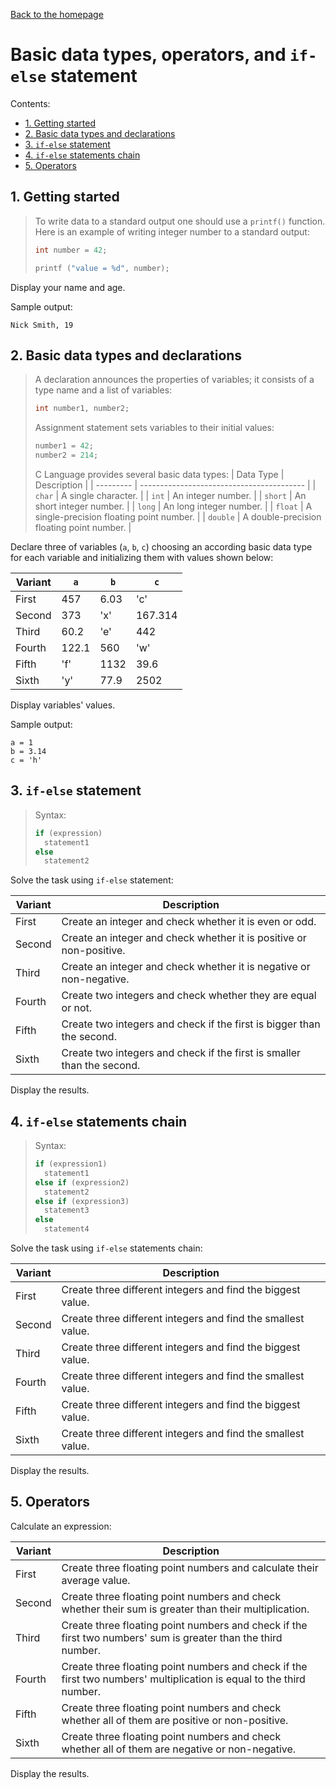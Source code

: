 [Back to the homepage](../README.md)

# Basic data types, operators, and `if-else` statement

Contents:
- [1. Getting started](#1-getting-started)
- [2. Basic data types and declarations](#2-basic-data-types-and-declarations)
- [3. `if-else` statement](#3-if-else-statement)
- [4. `if-else` statements chain](#4-if-else-statements-chain)
- [5. Operators](#5-operators)

## 1. Getting started

> To write data to a standard output one should use a `printf()` function. Here is an example of writing integer number to a standard output:
>
> ```c
> int number = 42;
>
> printf ("value = %d", number);
> ```

Display your name and age.

Sample output:

```
Nick Smith, 19
```

## 2. Basic data types and declarations

> A declaration announces the properties of variables; it consists of a type name and a list of variables:
>
> ```c
> int number1, number2;
> ```
>
> Assignment statement sets variables to their initial values:
>
> ```c
> number1 = 42;
> number2 = 214;
> ```
>
> C Language provides several basic data types:
> | Data Type | Description                               |
> | --------- | ----------------------------------------- |
> | `char`    | A single character.                       |
> | `int`     | An integer number.                        |
> | `short`   | An short integer number.                  |
> | `long`    | An long integer number.                   |
> | `float`   | A single-precision floating point number. |
> | `double`  | A double-precision floating point number. |

Declare three of variables (`a`, `b`, `c`) choosing an according basic data type for each variable and initializing them with values shown below:

| Variant | `a`   | `b`  | `c`     |
| ------- | ----- | ---- | ------- |
| First   | 457   | 6.03 | 'c'     |
| Second  | 373   | 'x'  | 167.314 |
| Third   | 60.2  | 'e'  | 442     |
| Fourth  | 122.1 | 560  | 'w'     |
| Fifth   | 'f'   | 1132 | 39.6    |
| Sixth   | 'y'   | 77.9 | 2502    |

Display variables' values.

Sample output:

```
a = 1
b = 3.14
c = 'h'
```

## 3. `if-else` statement

> Syntax:
>
> ```c
> if (expression)
>   statement1
> else
>   statement2
> ```

Solve the task using `if-else` statement:

| Variant | Description
| - | -
| First | Create an integer and check whether it is even or odd.
| Second | Create an integer and check whether it is positive or non-positive.
| Third | Create an integer and check whether it is negative or non-negative.
| Fourth | Create two integers and check whether they are equal or not.
| Fifth | Create two integers and check if the first is bigger than the second.
| Sixth | Create two integers and check if the first is smaller than the second.

Display the results.

## 4. `if-else` statements chain

> Syntax:
>
> ```c
> if (expression1)
>   statement1
> else if (expression2)
>   statement2
> else if (expression3)
>   statement3
> else
>   statement4
> ```

Solve the task using `if-else` statements chain:

| Variant | Description                                                  |
| ------- | ------------------------------------------------------------ |
| First   | Create three different integers and find the biggest value.  |
| Second  | Create three different integers and find the smallest value. |
| Third   | Create three different integers and find the biggest value.  |
| Fourth  | Create three different integers and find the smallest value. |
| Fifth   | Create three different integers and find the biggest value.  |
| Sixth   | Create three different integers and find the smallest value. |

Display the results.

## 5. Operators

Calculate an expression:

| Variant | Description                                                                                                          |
| ------- | -------------------------------------------------------------------------------------------------------------------- |
| First   | Create three floating point numbers and calculate their average value.                                               |
| Second  | Create three floating point numbers and check whether their sum is greater than their multiplication.                |
| Third   | Create three floating point numbers and check if the first two numbers' sum is greater than the third number.        |
| Fourth  | Create three floating point numbers and check if the first two numbers' multiplication is equal to the third number. |
| Fifth   | Create three floating point numbers and check whether all of them are positive or non-positive.                      |
| Sixth   | Create three floating point numbers and check whether all of them are negative or non-negative.                      |

Display the results.